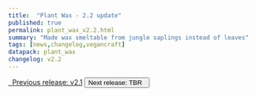 ```yaml
---
title:  "Plant Wax - 2.2 update"
published: true
permalink: plant_wax_v2.2.html
summary: "Made wax smeltable from jungle saplings instead of leaves"
tags: [news,changelog,vegancraft]
datapack: plant_wax
changelog: v2.2
---
```


<div class="btn-group">
    <a href="plant_wax_v2.1.html" role="button" class="btn btn-primary"><i class="fa fa-caret-left"></i>&nbsp; Previous release: v2.1</a>
    <button role="button" class="btn btn-default disabled">Next release: TBR &nbsp;<i class="fa fa-caret-right"></i> </button>
</div>